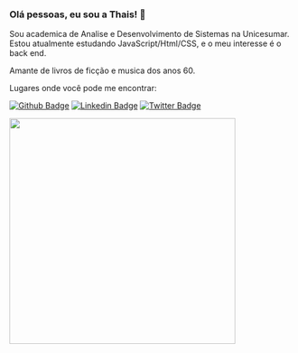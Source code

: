 ### Olá pessoas, eu sou a Thais! 🌳

Sou academica de Analise e Desenvolvimento de Sistemas na Unicesumar. Estou atualmente estudando JavaScript/Html/CSS, e o meu interesse é o back end. 

Amante de livros de ficção e musica dos anos 60. 

Lugares onde você pode me encontrar:

[![Github Badge](https://img.shields.io/badge/-Github-000?style=flat-square&logo=Github&logoColor=white&link=https://github.com/so-tha)](https://github.com/so-tha)
[![Linkedin Badge](https://img.shields.io/badge/-LinkedIn-blue?style=flat-square&logo=Linkedin&logoColor=white&link=https://www.linkedin.com/in/thais-souza-4b9ba1182/)](https://www.linkedin.com/in/thais-souza-4b9ba1182/)
[![Twitter Badge](https://img.shields.io/badge/-Twitter-1ca0f1?style=flat-square&labelColor=1ca0f1&logo=twitter&logoColor=white&link=https://twitter.com/nnyhan)](https://twitter.com/nnuyhan)

<img width="400px" align="left" src="https://github-readme-stats.vercel.app/api/top-langs/?username=so-tha&hide=html&layout=compact&theme=buefy" />  

